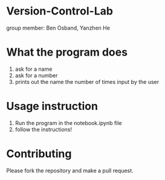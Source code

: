 # Version-Control-Lab
group member: Ben Osband, Yanzhen He

# What the program does
1. ask for a name 
2. ask for a number 
3. prints out the name the number of times input by the user

# Usage instruction
1. Run the program in the notebook.ipynb file
2. follow the instructions!

# Contributing
Please fork the repository and make a pull request.
